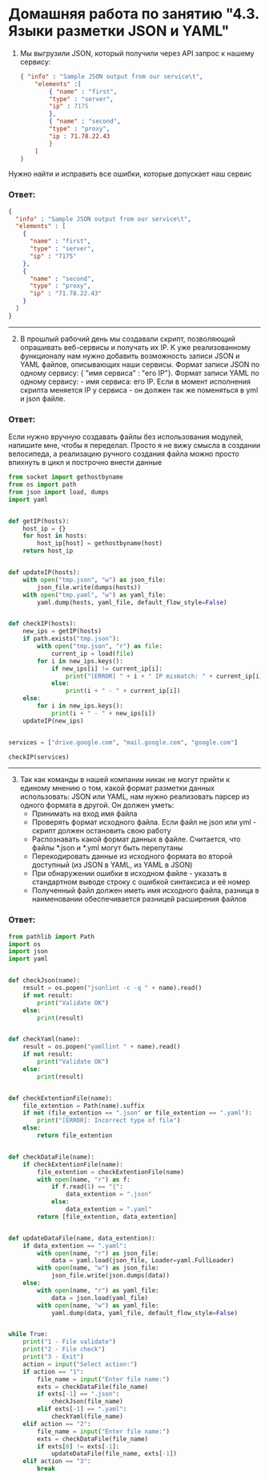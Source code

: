 Домашняя работа по занятию "4.3. Языки разметки JSON и YAML"
==

1. Мы выгрузили JSON, который получили через API запрос к нашему сервису:
	````json
    { "info" : "Sample JSON output from our service\t",
        "elements" :[
            { "name" : "first",
            "type" : "server",
            "ip" : 7175 
            },
            { "name" : "second",
            "type" : "proxy",
            "ip : 71.78.22.43
            }
        ]
    }
	````
  Нужно найти и исправить все ошибки, которые допускает наш сервис
	
   
<h3>Ответ:</h3>

````json
{
  "info" : "Sample JSON output from our service\t",
  "elements" : [
    {
      "name" : "first",
      "type" : "server",
      "ip" : "7175"
    },
    {
      "name" : "second",
      "type" : "proxy",
      "ip" : "71.78.22.43"
    }
  ]
}
````


---

2. В прошлый рабочий день мы создавали скрипт, позволяющий опрашивать веб-сервисы и получать их IP. К уже реализованному
   функционалу нам нужно добавить возможность записи JSON и YAML файлов, описывающих наши сервисы. Формат записи JSON по
   одному сервису: { "имя сервиса" : "его IP"}. Формат записи YAML по одному сервису: - имя сервиса: его IP. Если в
   момент исполнения скрипта меняется IP у сервиса - он должен так же поменяться в yml и json файле.

<h3>Ответ:</h3>

Если нужно вручную создавать файлы без использования модулей, напишите мне, чтобы я переделал. Просто я не вижу смысла
в создании велосипеда, а реализацию ручного создания файла можно просто впихнуть в цикл и построчно внести данные

````python
from socket import gethostbyname
from os import path
from json import load, dumps
import yaml


def getIP(hosts):
    host_ip = {}
    for host in hosts:
        host_ip[host] = gethostbyname(host)
    return host_ip


def updateIP(hosts):
    with open("tmp.json", "w") as json_file:
        json_file.write(dumps(hosts))
    with open("tmp.yaml", "w") as yaml_file:
        yaml.dump(hosts, yaml_file, default_flow_style=False)


def checkIP(hosts):
    new_ips = getIP(hosts)
    if path.exists("tmp.json"):
        with open("tmp.json", "r") as file:
            current_ip = load(file)
        for i in new_ips.keys():
            if new_ips[i] != current_ip[i]:
                print("[ERROR] " + i + " IP mismatch: " + current_ip[i] + " " + new_ips[i])
            else:
                print(i + " - " + current_ip[i])
    else:
        for i in new_ips.keys():
            print(i + " - " + new_ips[i])
    updateIP(new_ips)


services = ["drive.google.com", "mail.google.com", "google.com"]

checkIP(services)
````

---

3. Так как команды в нашей компании никак не могут прийти к единому мнению о том, какой формат разметки данных
   использовать: JSON или YAML, нам нужно реализовать парсер из одного формата в другой. Он должен уметь:
   * Принимать на вход имя файла
   * Проверять формат исходного файла. Если файл не json или yml - скрипт должен остановить свою работу
   * Распознавать какой формат данных в файле. Считается, что файлы *.json и *.yml могут быть перепутаны
   * Перекодировать данные из исходного формата во второй доступный (из JSON в YAML, из YAML в JSON)
   * При обнаружении ошибки в исходном файле - указать в стандартном выводе строку с ошибкой синтаксиса и её номер
   * Полученный файл должен иметь имя исходного файла, разница в наименовании обеспечивается разницей расширения файлов

<h3>Ответ:</h3>

````python
from pathlib import Path
import os
import json
import yaml


def checkJson(name):
    result = os.popen("jsonlint -c -q " + name).read()
    if not result:
        print("Validate OK")
    else:
        print(result)


def checkYaml(name):
    result = os.popen("yamllint " + name).read()
    if not result:
        print("Validate OK")
    else:
        print(result)


def checkExtentionFile(name):
    file_extention = Path(name).suffix
    if not (file_extention == ".json" or file_extention == ".yaml"):
        print("[ERROR]: Incorrect type of file")
    else:
        return file_extention


def checkDataFile(name):
    if checkExtentionFile(name):
        file_extention = checkExtentionFile(name)
        with open(name, "r") as f:
            if f.read(1) == "{":
                data_extention = ".json"
            else:
                data_extention = ".yaml"
        return [file_extention, data_extention]


def updateDataFile(name, data_extention):
    if data_extention == ".yaml":
        with open(name, "r") as json_file:
            data = yaml.load(json_file, Loader=yaml.FullLoader)
        with open(name, "w") as json_file:
            json_file.write(json.dumps(data))
    else:
        with open(name, "r") as yaml_file:
            data = json.load(yaml_file)
        with open(name, "w") as yaml_file:
            yaml.dump(data, yaml_file, default_flow_style=False)


while True:
    print("1 - File validate")
    print("2 - File check")
    print("3 - Exit")
    action = input("Select action:")
    if action == "1":
        file_name = input("Enter file name:")
        exts = checkDataFile(file_name)
        if exts[-1] == ".json":
            checkJson(file_name)
        elif exts[-1] == ".yaml":
            checkYaml(file_name)
    elif action == "2":
        file_name = input("Enter file name:")
        exts = checkDataFile(file_name)
        if exts[0] != exts[-1]:
            updateDataFile(file_name, exts[-1])
    elif action == "3":
        break
````